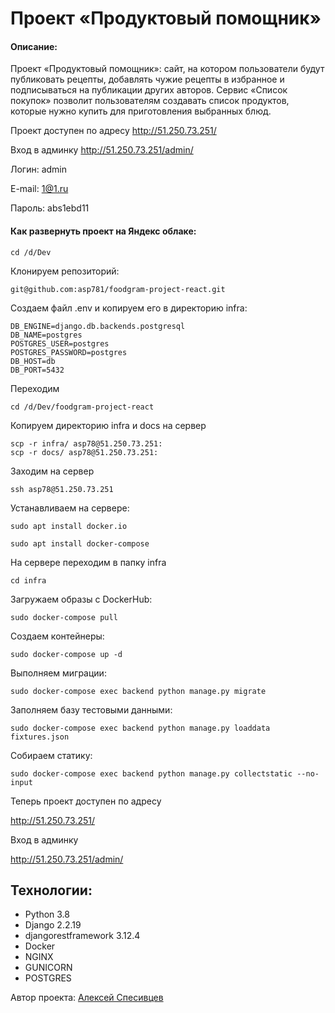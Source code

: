 # Проект «Продуктовый помощник»
#### Описание:
Проект «Продуктовый помощник»: сайт, на котором пользователи будут публиковать рецепты, добавлять чужие рецепты в избранное и подписываться на публикации других авторов. Сервис «Список покупок» позволит пользователям создавать список продуктов, которые нужно купить для приготовления выбранных блюд.

Проект доступен по адресу http://51.250.73.251/

Вход в админку http://51.250.73.251/admin/

Логин: admin

E-mail: 1@1.ru

Пароль: abs1ebd11

####  Как развернуть проект на Яндекс облаке:
```
cd /d/Dev
```
Клонируем репозиторий:
```
git@github.com:asp781/foodgram-project-react.git
```
Создаем файл .env и копируем его в директорию infra:
```
DB_ENGINE=django.db.backends.postgresql
DB_NAME=postgres
POSTGRES_USER=postgres
POSTGRES_PASSWORD=postgres
DB_HOST=db
DB_PORT=5432
```
Переходим
```
cd /d/Dev/foodgram-project-react
```
Копируем директорию infra и docs на сервер
```
scp -r infra/ asp78@51.250.73.251:
scp -r docs/ asp78@51.250.73.251:
```
Заходим на сервер
```
ssh asp78@51.250.73.251
```
Устанавливаем на сервере:
```
sudo apt install docker.io
```
```
sudo apt install docker-compose
```
На сервере переходим в папку infra
```
cd infra
```
Загружаем образы с DockerHub:
```
sudo docker-compose pull
```
Создаем контейнеры:
```
sudo docker-compose up -d
```
Выполняем миграции:
```
sudo docker-compose exec backend python manage.py migrate
```
Заполняем базу тестовыми данными:
```
sudo docker-compose exec backend python manage.py loaddata fixtures.json
```
Собираем статику:
```
sudo docker-compose exec backend python manage.py collectstatic --no-input
```
Теперь проект доступен по адресу

http://51.250.73.251/

Вход в админку

http://51.250.73.251/admin/

## Технологии:
- Python 3.8
- Django 2.2.19
- djangorestframework 3.12.4
- Docker
- NGINX
- GUNICORN
- POSTGRES

Автор проекта: [Алексей Спесивцев](https://github.com/asp781/)
